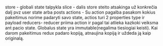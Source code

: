 store - globali state talpykla
slice - dalis store steito atsakinga už konkrečia dalį pvz user state arba posts
actions - Su action pagalba pasakom kokius pakeitimus norime padaryti savo state, actios turi 2 properties type ir payload
reducers- reducer priima action ir pagal tai atlieka kazkoki veiksma ant pacio state. Globalus state yra immutable(negalima tiesiogiai keisti). Kai darom pakeitimus redux padaro kopiją, atnaujina kopiją ir uždeda ją kaip originalą.
